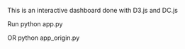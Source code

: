 This is an interactive dashboard done with D3.js and DC.js

Run 
python app.py 

OR
python app_origin.py

